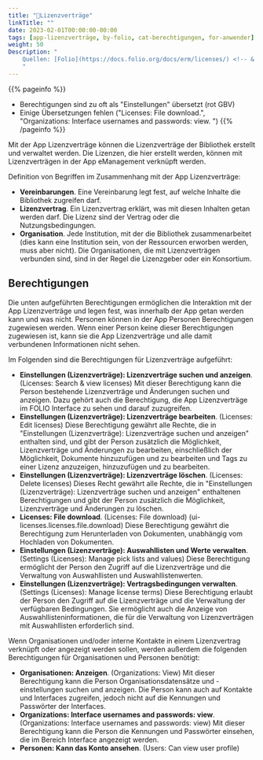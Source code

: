 ```yaml
---
title: "📱Lizenzverträge"
linkTitle: ""
date: 2023-02-01T00:00:00-00:00
tags: [app-lizenzverträge, by-folio, cat-berechtigungen, for-anwender]
weight: 50
Description: "
    Quellen: [Folio](https://docs.folio.org/docs/erm/licenses/) <!-- & [GBV](https://info.gebev.de/pages/viewpage.action?pageId=839188719) -->
    "
---
```


{{% pageinfo %}}
* Berechtigungen sind zu oft als "Einstellungen" übersetzt (rot GBV)
* Einige Übersetzungen fehlen ("Licenses: File download.", "Organizations: Interface usernames and passwords: view. ")
{{% /pageinfo %}}

Mit der App Lizenzverträge können die Lizenzverträge der Bibliothek erstellt und verwaltet werden. Die Lizenzen, die hier erstellt werden, können mit Lizenzverträgen in der App eManagement verknüpft werden.

Definition von Begriffen im Zusammenhang mit der App Lizenzverträge:

* **Vereinbarungen**. Eine Vereinbarung legt fest, auf welche Inhalte die Bibliothek zugreifen darf.
* **Lizenzvertrag**. Ein Lizenzvertrag erklärt, was mit diesen Inhalten getan werden darf. Die Lizenz sind der Vertrag oder die Nutzungsbedingungen.
* **Organisation**. Jede Institution, mit der die Bibliothek zusammenarbeitet (dies kann eine Institution sein, von der Ressourcen erworben werden, muss aber nicht). Die Organisationen, die mit Lizenzverträgen verbunden sind, sind in der Regel die Lizenzgeber oder ein Konsortium.

## Berechtigungen

Die unten aufgeführten Berechtigungen ermöglichen die Interaktion mit der App Lizenzverträge und legen fest, was innerhalb der App getan werden kann und was nicht. Personen können in der App Personen Berechtigungen zugewiesen werden. Wenn einer Person keine dieser Berechtigungen zugewiesen ist, kann sie die App Lizenzverträge und alle damit verbundenen Informationen nicht sehen.

Im Folgenden sind die Berechtigungen für Lizenzverträge aufgeführt:

* **Einstellungen (Lizenzverträge): Lizenzverträge suchen und anzeigen**. (Licenses: Search & view licenses)
    Mit dieser Berechtigung kann die Person bestehende Lizenzverträge und Änderungen suchen und anzeigen. Dazu gehört auch die Berechtigung, die App Lizenzverträge im FOLIO Interface zu sehen und darauf zuzugreifen.
* **Einstellungen (Lizenzverträge): Lizenzverträge bearbeiten**. (Licenses: Edit licenses)
    Diese Berechtigung gewährt alle Rechte, die in "Einstellungen (Lizenzverträge): Lizenzverträge suchen und anzeigen" enthalten sind, und gibt der Person zusätzlich die Möglichkeit, Lizenzverträge und Änderungen zu bearbeiten, einschließlich der Möglichkeit, Dokumente hinzuzufügen und zu bearbeiten und Tags zu einer Lizenz anzuzeigen, hinzuzufügen und zu bearbeiten.
* **Einstellungen (Lizenzverträge): Lizenzverträge löschen**. (Licenses: Delete licenses)
    Dieses Recht gewährt alle Rechte, die in "Einstellungen (Lizenzverträge): Lizenzverträge suchen und anzeigen" enthaltenen Berechtigungen und gibt der Person zusätzlich die Möglichkeit, Lizenzverträge und Änderungen zu löschen.
* **Licenses: File download**. (Licenses: File download)
    (ui-licenses.licenses.file.download) Diese Berechtigung gewährt die Berechtigung zum Herunterladen von Dokumenten, unabhängig vom Hochladen von Dokumenten.
* **Einstellungen (Lizenzverträge): Auswahllisten und Werte verwalten**. (Settings (Licenses): Manage pick lists and values)
    Diese Berechtigung ermöglicht der Person den Zugriff auf die Lizenzverträge und die Verwaltung von Auswahllisten und Auswahllistenwerten.
* **Einstellungen (Lizenzverträge): Vertragsbedingungen verwalten**. (Settings (Licenses): Manage license terms)
    Diese Berechtigung erlaubt der Person den Zugriff auf die Lizenzverträge und die Verwaltung der verfügbaren Bedingungen. Sie ermöglicht auch die Anzeige von Auswahllisteninformationen, die für die Verwaltung von Lizenzverträgen mit Auswahllisten erforderlich sind.

Wenn Organisationen und/oder interne Kontakte in einem Lizenzvertrag verknüpft oder angezeigt werden sollen, werden außerdem die folgenden Berechtigungen für Organisationen und Personen benötigt:

* **Organisationen: Anzeigen**. (Organizations: View)
    Mit dieser Berechtigung kann die Person Organisationsdatensätze und -einstellungen suchen und anzeigen. Die Person kann auch auf Kontakte und Interfaces zugreifen, jedoch nicht auf die Kennungen und Passwörter der Interfaces.
* **Organizations: Interface usernames and passwords: view**.  (Organizations: Interface usernames and passwords: view)
    Mit dieser Berechtigung kann die Person die Kennungen und Passwörter einsehen, die im Bereich Interface angezeigt werden.
* **Personen: Kann das Konto ansehen**. (Users: Can view user profile)


